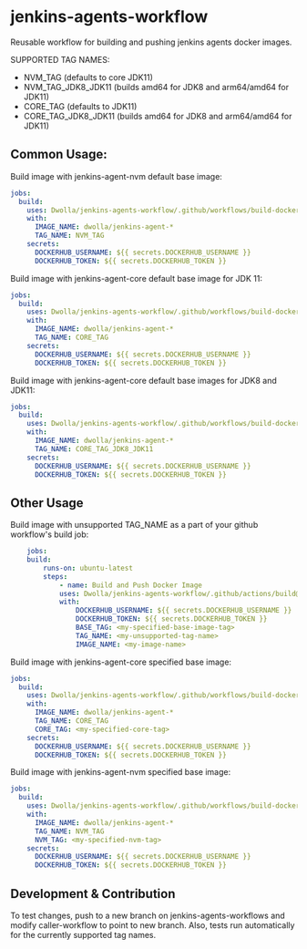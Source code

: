 # jenkins-agents-workflow
Reusable workflow for building and pushing jenkins agents docker images.

SUPPORTED TAG NAMES:
* NVM_TAG (defaults to core JDK11)
* NVM_TAG_JDK8_JDK11 (builds amd64 for JDK8 and arm64/amd64 for JDK11)
* CORE_TAG (defaults to JDK11)
* CORE_TAG_JDK8_JDK11 (builds amd64 for JDK8 and arm64/amd64 for JDK11)

## Common Usage:

Build image with jenkins-agent-nvm default base image:
```yml
jobs:
  build:
    uses: Dwolla/jenkins-agents-workflow/.github/workflows/build-docker-image.yml@main
    with:
      IMAGE_NAME: dwolla/jenkins-agent-*
      TAG_NAME: NVM_TAG
    secrets:
      DOCKERHUB_USERNAME: ${{ secrets.DOCKERHUB_USERNAME }}
      DOCKERHUB_TOKEN: ${{ secrets.DOCKERHUB_TOKEN }}
```

Build image with jenkins-agent-core default base image for JDK 11:
```yml
jobs:
  build:
    uses: Dwolla/jenkins-agents-workflow/.github/workflows/build-docker-image.yml@main
    with:
      IMAGE_NAME: dwolla/jenkins-agent-*
      TAG_NAME: CORE_TAG
    secrets:
      DOCKERHUB_USERNAME: ${{ secrets.DOCKERHUB_USERNAME }}
      DOCKERHUB_TOKEN: ${{ secrets.DOCKERHUB_TOKEN }}
```

Build image with jenkins-agent-core default base images for JDK8 and JDK11:
```yml
jobs:
  build:
    uses: Dwolla/jenkins-agents-workflow/.github/workflows/build-docker-image.yml@main
    with:
      IMAGE_NAME: dwolla/jenkins-agent-*
      TAG_NAME: CORE_TAG_JDK8_JDK11
    secrets:
      DOCKERHUB_USERNAME: ${{ secrets.DOCKERHUB_USERNAME }}
      DOCKERHUB_TOKEN: ${{ secrets.DOCKERHUB_TOKEN }}
```

## Other Usage

Build image with unsupported TAG_NAME as a part of your github workflow's build job:
```yml
    jobs:
    build:
        runs-on: ubuntu-latest
        steps:
            - name: Build and Push Docker Image
            uses: Dwolla/jenkins-agents-workflow/.github/actions/build@main
            with:
                DOCKERHUB_USERNAME: ${{ secrets.DOCKERHUB_USERNAME }}
                DOCKERHUB_TOKEN: ${{ secrets.DOCKERHUB_TOKEN }}
                BASE_TAG: <my-specified-base-image-tag>
                TAG_NAME: <my-unsupported-tag-name>
                IMAGE_NAME: <my-image-name>
```

Build image with jenkins-agent-core specified base image:
```yml
jobs:
  build:
    uses: Dwolla/jenkins-agents-workflow/.github/workflows/build-docker-image.yml@main
    with:
      IMAGE_NAME: dwolla/jenkins-agent-*
      TAG_NAME: CORE_TAG
      CORE_TAG: <my-specified-core-tag>
    secrets:
      DOCKERHUB_USERNAME: ${{ secrets.DOCKERHUB_USERNAME }}
      DOCKERHUB_TOKEN: ${{ secrets.DOCKERHUB_TOKEN }}
```

Build image with jenkins-agent-nvm specified base image:
```yml
jobs:
  build:
    uses: Dwolla/jenkins-agents-workflow/.github/workflows/build-docker-image.yml@main
    with:
      IMAGE_NAME: dwolla/jenkins-agent-*
      TAG_NAME: NVM_TAG
      NVM_TAG: <my-specified-nvm-tag>
    secrets:
      DOCKERHUB_USERNAME: ${{ secrets.DOCKERHUB_USERNAME }}
      DOCKERHUB_TOKEN: ${{ secrets.DOCKERHUB_TOKEN }}
```

## Development & Contribution

To test changes, push to a new branch on jenkins-agents-workflows and modify caller-workflow to point to new branch.
Also, tests run automatically for the currently supported tag names.
